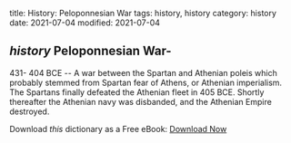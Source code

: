 title: History: Peloponnesian War
tags: history, history
category: history
date: 2021-07-04
modified: 2021-07-04


## _history_  Peloponnesian War-
  431-
404 BCE
 -- A war between the
Spartan and Athenian poleis which probably stemmed from Spartan fear
of Athens, or Athenian imperialism.   The Spartans finally defeated
the Athenian fleet in   405 BCE.
  Shortly thereafter the Athenian
navy was disbanded, and the Athenian Empire destroyed.


Download *this* dictionary as a Free eBook: [Download Now]({static}static/CairnsHistoryDictionary.pdf)

